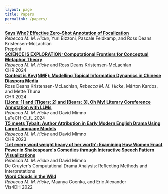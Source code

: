 ```yaml
---
layout: page
title: Papers
permalink: /papers/
---
```

<link rel="stylesheet" href="/assets/css/main.css">
<div style="font-weight: bold;"><a href="https://arxiv.org/pdf/2409.11390">Says Who? Effective Zero-Shot Annotation of Focalization</a></div>
<div><em class='author-highlight'>Rebecca M. M. Hicke</em>, Yuri Bizzoni, Pascale Feldkamp, and Ross Deans Kristensen-McLachlan</div>
<div>Preprint</div>
<div class="small-spacer"></div>
<div style="font-weight: bold;"><a href="https://arxiv.org/pdf/2410.08991">SCIENCE IS EXPLORATION: Computational Frontiers for Conceptual Metaphor Theory</a></div>
<div><em class='author-highlight'>Rebecca M. M. Hicke</em> and Ross Deans Kristensen-McLachlan</div>
<div>CHR 2024</div>
<div class="small-spacer"></div>
<div style="font-weight: bold;"><a href="https://arxiv.org/pdf/2410.12791">Context is Key(NMF): Modelling Topical Information Dynamics in Chinese Diaspora Media</a></div>
<div>Ross Deans Kristensen-McLachlan, <em class='author-highlight'>Rebecca M. M. Hicke</em>, Márton Kardos, and Mette Thunø</div>
<div>CHR 2024</div>
<div class="small-spacer"></div>
<div style="font-weight: bold;"><a href="https://arxiv.org/pdf/2401.17922.pdf">[Lions: 1] and [Tigers: 2] and [Bears: 3], Oh My! Literary Coreference Annotation with LLMs</a></div>
<div><em class='author-highlight'>Rebecca M. M. Hicke</em> and David Mimno</div>
<div>LaTeCH-CLfL 2024</div>
<div class="small-spacer"></div>
<div style="font-weight: bold;"><a href="https://ceur-ws.org/Vol-3558/paper2757.pdf">T5 meets Tybalt: Author Attribution in Early Modern English Drama Using Large Language Models</a></div>
<div><em class='author-highlight'>Rebecca M. M. Hicke</em> and David Mimno</div>
<div>CHR 2023</div>
<div class="small-spacer"></div>
<div style="font-weight: bold;"><a href="https://www.degruyter.com/document/doi/10.1515/9783111071824/html">'Let every word weight heavy of her worth': Examining How Women Enact Power in Shakespeare's Comedies through Interactive Speech Pattern Visualizations</a></div>
<div><em class='author-highlight'>Rebecca M. M. Hicke</em> and David Mimno</div>
<div>De Gruyter's Computational Drama Analysis: Reflecting Methods and Interpretations</div>
<div class="small-spacer"></div>
<div style="font-weight: bold;"><a href="https://arxiv.org/pdf/2210.08059.pdf">Word Clouds in the Wild</a></div>
<div><em class='author-highlight'>Rebecca M. M. Hicke</em>, Maanya Goenka, and Eric Alexander</div>
<div>Vis4DH 2022</div>
